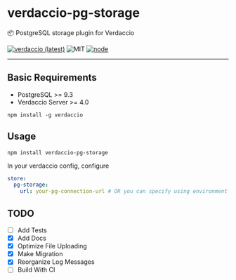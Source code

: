 # verdaccio-pg-storage

📦 PostgreSQL storage plugin for Verdaccio

[![verdaccio (latest)](https://img.shields.io/npm/v/verdaccio-pg-storage/latest.svg)](https://www.npmjs.com/package/verdaccio-pg-storage)
![MIT](https://img.shields.io/github/license/mashape/apistatus.svg)
[![node](https://img.shields.io/node/v/verdaccio-aws-s3-storage/latest.svg)](https://www.npmjs.com/package/verdaccio-aws-s3-storage)

---

## Basic Requirements

- PostgreSQL >= 9.3
- Verdaccio Server >= 4.0

```
npm install -g verdaccio
```

## Usage

```
npm install verdaccio-pg-storage
```

In your verdaccio config, configure

```yaml
store:
  pg-storage:
    url: your-pg-connection-url # OR you can specify using environment POSTGRES_URL.
```

## TODO

- [ ] Add Tests
- [x] Add Docs
- [x] Optimize File Uploading
- [x] Make Migration
- [x] Reorganize Log Messages
- [ ] Build With CI
